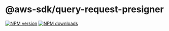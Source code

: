 # @aws-sdk/query-request-presigner

[![NPM version](https://img.shields.io/npm/v/@aws-sdk/query-request-presigner/preview.svg)](https://www.npmjs.com/package/@aws-sdk/query-request-presigner)
[![NPM downloads](https://img.shields.io/npm/dm/@aws-sdk/query-request-presigner.svg)](https://www.npmjs.com/package/@aws-sdk/query-request-presigner)

